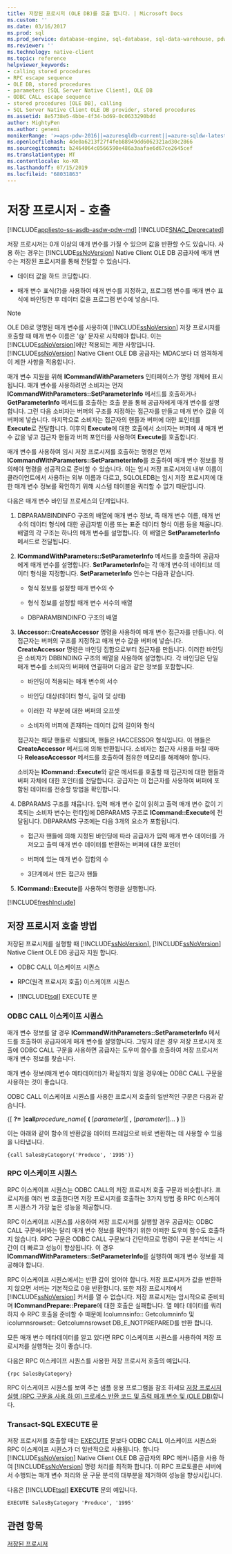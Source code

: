 ```yaml
---
title: 저장된 프로시저 (OLE DB)를 호출 합니다. | Microsoft Docs
ms.custom: ''
ms.date: 03/16/2017
ms.prod: sql
ms.prod_service: database-engine, sql-database, sql-data-warehouse, pdw
ms.reviewer: ''
ms.technology: native-client
ms.topic: reference
helpviewer_keywords:
- calling stored procedures
- RPC escape sequence
- OLE DB, stored procedures
- parameters [SQL Server Native Client], OLE DB
- ODBC CALL escape sequence
- stored procedures [OLE DB], calling
- SQL Server Native Client OLE DB provider, stored procedures
ms.assetid: 8e5738e5-4bbe-4f34-bd69-0c0633290bdd
author: MightyPen
ms.author: genemi
monikerRange: '>=aps-pdw-2016||=azuresqldb-current||=azure-sqldw-latest||>=sql-server-2016||=sqlallproducts-allversions||>=sql-server-linux-2017||=azuresqldb-mi-current'
ms.openlocfilehash: 4de0a6213f27f4feb88949dd6062321ad30c2866
ms.sourcegitcommit: b2464064c0566590e486a3aafae6d67ce2645cef
ms.translationtype: MT
ms.contentlocale: ko-KR
ms.lasthandoff: 07/15/2019
ms.locfileid: "68031863"
---
```

# <a name="stored-procedures---calling"></a>저장 프로시저 - 호출
[!INCLUDE[appliesto-ss-asdb-asdw-pdw-md](../../../includes/appliesto-ss-asdb-asdw-pdw-md.md)]
[!INCLUDE[SNAC_Deprecated](../../../includes/snac-deprecated.md)]

  저장 프로시저는 0개 이상의 매개 변수를 가질 수 있으며 값을 반환할 수도 있습니다. 사용 하는 경우는 [!INCLUDE[ssNoVersion](../../../includes/ssnoversion-md.md)] Native Client OLE DB 공급자에 매개 변수는 저장된 프로시저를 통해 전달할 수 있습니다.  
  
-   데이터 값을 하드 코딩합니다.  
  
-   매개 변수 표식(?)을 사용하여 매개 변수를 지정하고, 프로그램 변수를 매개 변수 표식에 바인딩한 후 데이터 값을 프로그램 변수에 넣습니다.  
  
> [!NOTE]  
>  OLE DB로 명명된 매개 변수를 사용하여 [!INCLUDE[ssNoVersion](../../../includes/ssnoversion-md.md)] 저장 프로시저를 호출할 때 매개 변수 이름은 '\@' 문자로 시작해야 합니다. 이는 [!INCLUDE[ssNoVersion](../../../includes/ssnoversion-md.md)]에만 적용되는 제한 사항입니다. [!INCLUDE[ssNoVersion](../../../includes/ssnoversion-md.md)] Native Client OLE DB 공급자는 MDAC보다 더 엄격하게 이 제한 사항을 적용합니다.  
  
 매개 변수 지원을 위해 **ICommandWithParameters** 인터페이스가 명령 개체에 표시됩니다. 매개 변수를 사용하려면 소비자는 먼저 **ICommandWithParameters::SetParameterInfo** 메서드를 호출하거나 **GetParameterInfo** 메서드를 호출하는 호출 문을 통해 공급자에게 매개 변수를 설명합니다. 그런 다음 소비자는 버퍼의 구조를 지정하는 접근자를 만들고 매개 변수 값을 이 버퍼에 넣습니다. 마지막으로 소비자는 접근자의 핸들과 버퍼에 대한 포인터를 **Execute**로 전달합니다. 이후의 **Execute**에 대한 호출에서 소비자는 버퍼에 새 매개 변수 값을 넣고 접근자 핸들과 버퍼 포인터를 사용하여 **Execute**를 호출합니다.  
  
 매개 변수를 사용하여 임시 저장 프로시저를 호출하는 명령은 먼저 **ICommandWithParameters::SetParameterInfo**를 호출하여 매개 변수 정보를 정의해야 명령을 성공적으로 준비할 수 있습니다. 이는 임시 저장 프로시저의 내부 이름이 클라이언트에서 사용하는 외부 이름과 다르고, SQLOLEDB는 임시 저장 프로시저에 대한 매개 변수 정보를 확인하기 위해 시스템 테이블을 쿼리할 수 없기 때문입니다.  
  
 다음은 매개 변수 바인딩 프로세스의 단계입니다.  
  
1.  DBPARAMBINDINFO 구조의 배열에 매개 변수 정보, 즉 매개 변수 이름, 매개 변수의 데이터 형식에 대한 공급자별 이름 또는 표준 데이터 형식 이름 등을 채웁니다. 배열의 각 구조는 하나의 매개 변수를 설명합니다. 이 배열은 **SetParameterInfo** 메서드로 전달됩니다.  
  
2.  **ICommandWithParameters::SetParameterInfo** 메서드를 호출하여 공급자에게 매개 변수를 설명합니다. **SetParameterInfo**는 각 매개 변수의 네이티브 데이터 형식을 지정합니다. **SetParameterInfo** 인수는 다음과 같습니다.  
  
    -   형식 정보를 설정할 매개 변수의 수  
  
    -   형식 정보를 설정할 매개 변수 서수의 배열  
  
    -   DBPARAMBINDINFO 구조의 배열  
  
3.  **IAccessor::CreateAccessor** 명령을 사용하여 매개 변수 접근자를 만듭니다. 이 접근자는 버퍼의 구조를 지정하고 매개 변수 값을 버퍼에 넣습니다. **CreateAccessor** 명령은 바인딩 집합으로부터 접근자를 만듭니다. 이러한 바인딩은 소비자가 DBBINDING 구조의 배열을 사용하여 설명합니다. 각 바인딩은 단일 매개 변수를 소비자의 버퍼에 연결하며 다음과 같은 정보를 포함합니다.  
  
    -   바인딩이 적용되는 매개 변수의 서수  
  
    -   바인딩 대상(데이터 형식, 길이 및 상태)  
  
    -   이러한 각 부분에 대한 버퍼의 오프셋  
  
    -   소비자의 버퍼에 존재하는 데이터 값의 길이와 형식  
  
     접근자는 해당 핸들로 식별되며, 핸들은 HACCESSOR 형식입니다. 이 핸들은 **CreateAccessor** 메서드에 의해 반환됩니다. 소비자는 접근자 사용을 마칠 때마다 **ReleaseAccessor** 메서드를 호출하여 점유한 메모리를 해제해야 합니다.  
  
     소비자는 **ICommand::Execute**와 같은 메서드를 호출할 때 접근자에 대한 핸들과 버퍼 자체에 대한 포인터를 전달합니다. 공급자는 이 접근자를 사용하여 버퍼에 포함된 데이터를 전송할 방법을 확인합니다.  
  
4.  DBPARAMS 구조를 채웁니다. 입력 매개 변수 값이 읽히고 출력 매개 변수 값이 기록되는 소비자 변수는 런타임에 DBPARAMS 구조로 **ICommand::Execute**에 전달됩니다. DBPARAMS 구조에는 다음 3개의 요소가 포함됩니다.  
  
    -   접근자 핸들에 의해 지정된 바인딩에 따라 공급자가 입력 매개 변수 데이터를 가져오고 출력 매개 변수 데이터를 반환하는 버퍼에 대한 포인터  
  
    -   버퍼에 있는 매개 변수 집합의 수  
  
    -   3단계에서 만든 접근자 핸들  
  
5.  **ICommand::Execute**를 사용하여 명령을 실행합니다.  

[!INCLUDE[freshInclude](../../../includes/paragraph-content/fresh-note-steps-feedback.md)]

## <a name="methods-of-calling-a-stored-procedure"></a>저장 프로시저 호출 방법  
 저장된 프로시저를 실행할 때 [!INCLUDE[ssNoVersion](../../../includes/ssnoversion-md.md)], [!INCLUDE[ssNoVersion](../../../includes/ssnoversion-md.md)] Native Client OLE DB 공급자 지원 합니다.  
  
-   ODBC CALL 이스케이프 시퀀스  
  
-   RPC(원격 프로시저 호출) 이스케이프 시퀀스  
  
-   [!INCLUDE[tsql](../../../includes/tsql-md.md)] EXECUTE 문  
  
### <a name="odbc-call-escape-sequence"></a>ODBC CALL 이스케이프 시퀀스  
 매개 변수 정보를 알 경우 **ICommandWithParameters::SetParameterInfo** 메서드를 호출하여 공급자에게 매개 변수를 설명합니다. 그렇지 않은 경우 저장 프로시저 호출에 ODBC CALL 구문을 사용하면 공급자는 도우미 함수를 호출하여 저장 프로시저 매개 변수 정보를 찾습니다.  
  
 매개 변수 정보(매개 변수 메타데이터)가 확실하지 않을 경우에는 ODBC CALL 구문을 사용하는 것이 좋습니다.  
  
 ODBC CALL 이스케이프 시퀀스를 사용한 프로시저 호출의 일반적인 구문은 다음과 같습니다.  
  
 {[ **?=** ]**call**_procedure_name_[ **(** [*parameter*][ **,** [*parameter*]]... **)** ]}  
  
 이는 아래와 같이 함수의 반환값을 데이터 프레임으로 바로 변환하는 데 사용할 수 있음을 나타냅니다.  
  
```  
{call SalesByCategory('Produce', '1995')}  
```  
  
### <a name="rpc-escape-sequence"></a>RPC 이스케이프 시퀀스  
 RPC 이스케이프 시퀀스는 ODBC CALL의 저장 프로시저 호출 구문과 비슷합니다. 프로시저를 여러 번 호출한다면 저장 프로시저를 호출하는 3가지 방법 중 RPC 이스케이프 시퀀스가 가장 높은 성능을 제공합니다.  
  
 RPC 이스케이프 시퀀스를 사용하여 저장 프로시저를 실행할 경우 공급자는 ODBC CALL 구문에서와는 달리 매개 변수 정보를 확인하기 위한 어떠한 도우미 함수도 호출하지 않습니다. RPC 구문은 ODBC CALL 구문보다 간단하므로 명령이 구문 분석되는 시간이 더 빠르고 성능이 향상됩니다. 이 경우 **ICommandWithParameters::SetParameterInfo**를 실행하여 매개 변수 정보를 제공해야 합니다.  
  
 RPC 이스케이프 시퀀스에서는 반환 값이 있어야 합니다. 저장 프로시저가 값을 반환하지 않으면 서버는 기본적으로 0을 반환합니다. 또한 저장 프로시저에서 [!INCLUDE[ssNoVersion](../../../includes/ssnoversion-md.md)] 커서를 열 수 없습니다. 저장 프로시저는 암시적으로 준비되며 **ICommandPrepare::Prepare**에 대한 호출은 실패합니다. 열 메타 데이터를 쿼리하지 수 RPC 호출을 준비할 수 때문에 Icolumnsinfo:: Getcolumninfo 및 icolumnsrowset:: Getcolumnsrowset DB_E_NOTPREPARED를 반환 합니다.  
  
 모든 매개 변수 메타데이터를 알고 있다면 RPC 이스케이프 시퀀스를 사용하여 저장 프로시저를 실행하는 것이 좋습니다.  
  
 다음은 RPC 이스케이프 시퀀스를 사용한 저장 프로시저 호출의 예입니다.  
  
```  
{rpc SalesByCategory}  
```  
  
 RPC 이스케이프 시퀀스를 보여 주는 샘플 응용 프로그램을 참조 하세요 [저장 프로시저 실행 &#40;RPC 구문을 사용 하 여&#41; 프로세스 반환 코드 및 출력 매개 변수 및 &#40;OLE DB&#41;](../../../relational-databases/native-client-ole-db-how-to/results/execute-stored-procedure-with-rpc-and-process-output.md)합니다.  
  
### <a name="transact-sql-execute-statement"></a>Transact-SQL EXECUTE 문  
 저장 프로시저를 호출할 때는 [EXECUTE](../../../t-sql/language-elements/execute-transact-sql.md) 문보다 ODBC CALL 이스케이프 시퀀스와 RPC 이스케이프 시퀀스가 더 일반적으로 사용됩니다. 합니다 [!INCLUDE[ssNoVersion](../../../includes/ssnoversion-md.md)] Native Client OLE DB 공급자의 RPC 메커니즘을 사용 하 여 [!INCLUDE[ssNoVersion](../../../includes/ssnoversion-md.md)] 명령 처리를 최적화 합니다. 이 RPC 프로토콜은 서버에서 수행되는 매개 변수 처리와 문 구문 분석의 대부분을 제거하여 성능을 향상시킵니다.  
  
 다음은 [!INCLUDE[tsql](../../../includes/tsql-md.md)] **EXECUTE** 문의 예입니다.  
  
```  
EXECUTE SalesByCategory 'Produce', '1995'  
```  
  
## <a name="see-also"></a>관련 항목  
 [저장된 프로시저](../../../relational-databases/native-client/ole-db/stored-procedures.md)  
  
  
